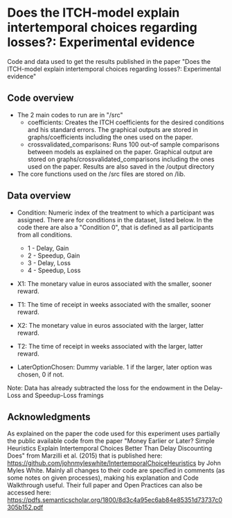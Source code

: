 # Does the ITCH-model explain intertemporal choices regarding losses?: Experimental evidence

Code and data used to get the results published in the paper "Does the ITCH-model explain intertemporal choices regarding losses?: Experimental evidence"

## Code overview
* The 2 main codes to run are in "/src"
  * coefficients: Creates the ITCH coefficients for the desired conditions and 
                  his standard errors. The graphical outputs are stored in 
                  graphs/coefficients including the ones used on the paper.
  * crossvalidated_comparisons: Runs 100 out-of sample comparisons between models
                  as explained on the paper. Graphical output are stored on 
                  graphs/crossvalidated_comparisons including the ones used on the
                  paper. Results are also saved in the /output directory
* The core functions used on the /src files are stored on /lib. 

## Data overview
* Condition: Numeric index of the treatment to which a participant was
             assigned. There are for conditions in the dataset, listed
             below. In the code there are also a "Condition 0", that is 
             defined as all participants from all conditions.
    * 1 - Delay, Gain
    * 2 - Speedup, Gain
    * 3 - Delay, Loss
    * 4 - Speedup, Loss

* X1: The monetary value in euros associated with the smaller, sooner reward.

* T1: The time of receipt in weeks associated with the smaller, sooner reward.

* X2: The monetary value in euros associated with the larger, latter reward.

* T2: The time of receipt in weeks associated with the larger, latter reward.

* LaterOptionChosen: Dummy variable. 1 if the larger, later option was chosen, 0 if not.

Note: Data has already subtracted the loss for the endowment in the Delay-Loss and Speedup-Loss framings

## Acknowledgments

As explained on the paper the code used for this experiment uses partially the public available code
from the paper "Money Earlier or Later? Simple Heuristics Explain Intertemporal Choices 
Better Than Delay Discounting Does" from Marzilli et al. (2015) that is published here:
https://github.com/johnmyleswhite/IntertemporalChoiceHeuristics by John Myles White. 
Mainly all changes to their code are specified in comments (as some notes on given processes), 
making his explanation and Code Walkthrough useful. Their full paper and Open Practices can also 
be accessed here: https://pdfs.semanticscholar.org/1800/8d3c4a95ec6ab84e85351d73737c0305b152.pdf
